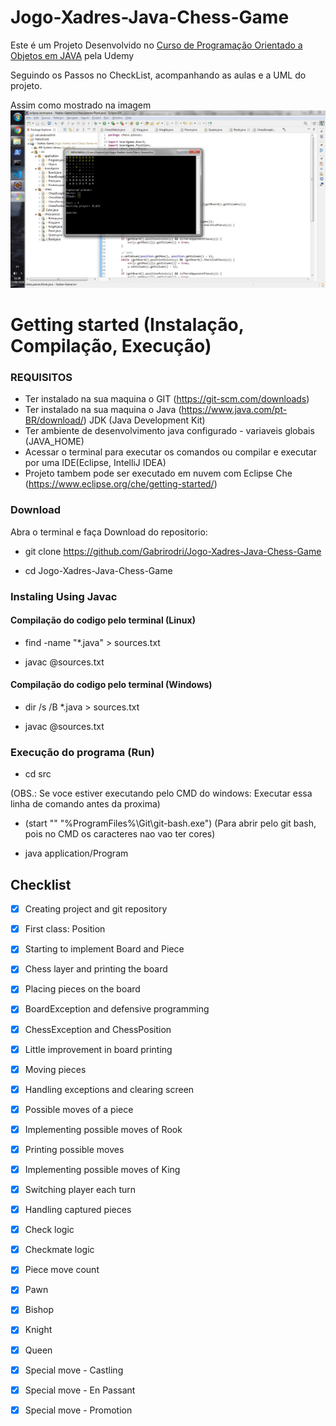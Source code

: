 # Jogo-Xadres-Java-Chess-Game

Este é um Projeto Desenvolvido no [Curso de Programação Orientado a Objetos em JAVA](https://www.udemy.com/course/java-curso-completo) pela Udemy

Seguindo os Passos no CheckList, acompanhando as aulas e a UML do projeto.

Assim como mostrado na imagem
![imagem-projeto](https://github.com/Gabrirodri/Jogo-Xadres-Java-Chess-Game/blob/master/chess-game-image.jpg)

# Getting started (Instalação, Compilação, Execução)
### REQUISITOS
* Ter instalado na sua maquina o GIT (https://git-scm.com/downloads)
* Ter instalado na sua maquina o Java (https://www.java.com/pt-BR/download/) JDK (Java Development Kit)
* Ter ambiente de desenvolvimento java configurado - variaveis globais (JAVA_HOME)
* Acessar o terminal para executar os comandos ou compilar e executar por uma IDE(Eclipse, IntelliJ IDEA)
* Projeto tambem pode ser executado em nuvem com Eclipse Che (https://www.eclipse.org/che/getting-started/)

### Download 

Abra o terminal e faça Download do repositorio:

* git clone https://github.com/Gabrirodri/Jogo-Xadres-Java-Chess-Game

* cd Jogo-Xadres-Java-Chess-Game

### Instaling Using Javac
#### Compilação do codigo pelo terminal (Linux)

* find -name "*.java" > sources.txt

* javac @sources.txt

#### Compilação do codigo pelo terminal (Windows)

* dir /s /B *.java > sources.txt

* javac @sources.txt

### Execução do programa (Run)
* cd src

(OBS.: Se voce estiver executando pelo CMD do windows: Executar essa linha de comando antes da proxima)
* (start "" "%ProgramFiles%\Git\git-bash.exe")
  (Para abrir pelo git bash, pois no CMD os caracteres nao vao ter cores)

* java  application/Program

## Checklist
- [x] Creating project and git repository
- [x] First class: Position
- [x] Starting to implement Board and Piece
- [x] Chess layer and printing the board
- [x] Placing pieces on the board
- [x] BoardException and defensive programming
- [x] ChessException and ChessPosition
- [x] Little improvement in board printing
- [x] Moving pieces
- [x] Handling exceptions and clearing screen
- [x] Possible moves of a piece
- [x] Implementing possible moves of Rook
- [x] Printing possible moves
- [x] Implementing possible moves of King
- [x] Switching player each turn
- [x] Handling captured pieces
- [x] Check logic
- [x] Checkmate logic
- [x] Piece move count
- [x] Pawn
- [x] Bishop
- [x] Knight
- [x] Queen
- [x] Special move - Castling
- [x] Special move - En Passant
- [x] Special move - Promotion

